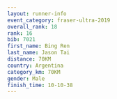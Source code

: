 ```yaml
---
layout: runner-info 
event_category: fraser-ultra-2019 
overall_rank: 18
rank: 16
bib: 7021
first_name: Bing Ren
last_name: Jason Tai
distance: 70KM
country: Argentina
category_km: 70KM
gender: Male
finish_time: 10-10-38
---
```

